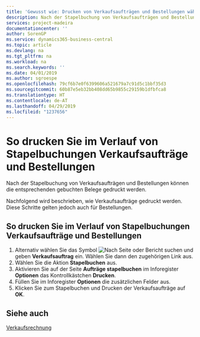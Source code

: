 ```yaml
---
title: 'Gewusst wie: Drucken von Verkaufsaufträgen und Bestellungen während der Stapelbuchung.'
description: Nach der Stapelbuchung von Verkaufsaufträgen und Bestellungen können die entsprechenden gebuchten Belege gedruckt werden.
services: project-madeira
documentationcenter: ''
author: SorenGP
ms.service: dynamics365-business-central
ms.topic: article
ms.devlang: na
ms.tgt_pltfrm: na
ms.workload: na
ms.search.keywords: ''
ms.date: 04/01/2019
ms.author: sgroespe
ms.openlocfilehash: 79cf6b7e0f6399606a521679a7c91d5c1bbf35d3
ms.sourcegitcommit: 60b87e5eb32bb408dd65b9855c29159b1dfbfca8
ms.translationtype: HT
ms.contentlocale: de-AT
ms.lasthandoff: 04/29/2019
ms.locfileid: "1237656"
---
```

# <a name="print-sales-and-purchase-orders-during-batch-posting"></a>So drucken Sie im Verlauf von Stapelbuchungen Verkaufsaufträge und Bestellungen
Nach der Stapelbuchung von Verkaufsaufträgen und Bestellungen können die entsprechenden gebuchten Belege gedruckt werden.  

Nachfolgend wird beschrieben, wie Verkaufsaufträge gedruckt werden. Diese Schritte gelten jedoch auch für Bestellungen.  

## <a name="to-print-sales-and-purchase-orders-during-batch-posting"></a>So drucken Sie im Verlauf von Stapelbuchungen Verkaufsaufträge und Bestellungen  

1.  Alternativ wählen Sie das Symbol ![Nach Seite oder Bericht suchen](../../media/ui-search/search_small.png "Nach Seite oder Bericht suchen") und geben **Verkaufsauftrag** ein. Wählen Sie dann den zugehörigen Link aus.  
2.  Wählen Sie die Aktion **Stapelbuchen** aus.  
3.  Aktivieren Sie auf der Seite **Aufträge stapelbuchen** im Inforegister **Optionen** das Kontrollkästchen **Drucken**.  
4.  Füllen Sie im Inforegister **Optionen** die zusätzlichen Felder aus.  
5.  Klicken Sie zum Stapelbuchen und Drucken der Verkaufsaufträge auf **OK**.  

## <a name="see-also"></a>Siehe auch  
[Verkaufsrechnung](../../sales-how-invoice-sales.md)

